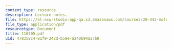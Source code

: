 ```yaml
---
content_type: resource
description: Lecture notes.
file: https://ol-ocw-studio-app-qa.s3.amazonaws.com/courses/20-442-molecular-structure-of-biological-materials-be-442-fall-2005/478358c481f9242db59eaa40b94a27b8_110305.pdf
file_type: application/pdf
resourcetype: Document
title: 110305.pdf
uid: 478358c4-81f9-242d-b59e-aa40b94a27b8
---
```

